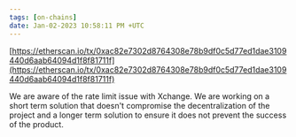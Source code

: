 ```yaml
---
tags: [on-chains]
date: Jan-02-2023 10:58:11 PM +UTC
---
```


[https://etherscan.io/tx/0xac82e7302d8764308e78b9df0c5d77ed1dae3109440d6aab64094d1f8f81711f](https://etherscan.io/tx/0xac82e7302d8764308e78b9df0c5d77ed1dae3109440d6aab64094d1f8f81711f)

We are aware of the rate limit issue with Xchange. We are working on a short term solution that doesn't compromise the decentralization of the project and a longer term solution to ensure it does not prevent the success of the product.
